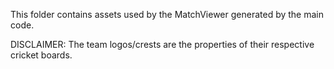 This folder contains assets used by the MatchViewer generated by the main code. 

DISCLAIMER: The team logos/crests are the properties of their respective cricket boards.
